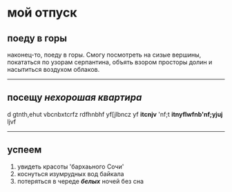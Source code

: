 # мой отпуск

## поеду в горы
наконец-то, поеду в горы. Смогу посмотреть на сизые вершины, покататься по узорам серпантина, объять взором просторы долин и насытиться воздухом облаков.

---
## посещу **_нехорошая квартира_**
d gtnth,ehut vbcnbxtcrfz rdfhnbhf yf[jlbncz yf **itcnjv** 'nf;t **itnyflwfnb'nf;yjuj** ljvf

---
## успеем
1. увидеть красоты 'бархаьного Сочи'
2. коснуться изумрудных вод байкала
3. потеряться в череде **_белых_** ночей без сна
